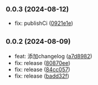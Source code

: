 ## <small>0.0.3 (2024-08-12)</small>

* fix: publishCi ([0921e1e](https://github.com/ywenhao/create-act/commit/0921e1e3cbd3e2e68c8f32dc787fee797eaa4fa7))



## <small>0.0.2 (2024-08-09)</small>

* feat: 添加changelog ([a7d8982](https://github.com/ywenhao/create-act/commit/a7d8982f7a9b8bed9f1ed59dd6e5995a008cfed8))
* fix: release ([80870ee](https://github.com/ywenhao/create-act/commit/80870eee79298e6b0f372c54d5d7c7426f3dd470))
* fix: release ([84cc057](https://github.com/ywenhao/create-act/commit/84cc05716aaa371bd403f6336872a1f312f19217))
* fix: release ([badd32f](https://github.com/ywenhao/create-act/commit/badd32f8abdb03081aebaeb445203e49276788df))



